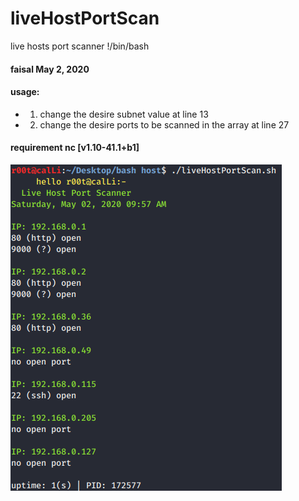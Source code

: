 # liveHostPortScan
live hosts port scanner
!/bin/bash

#### faisal May 2, 2020
#### usage: 
- 1. change the desire subnet value at line 13
- 2. change the desire ports to be scanned in the array at line 27
#### requirement nc [v1.10-41.1+b1]

![Output](https://raw.githubusercontent.com/faisalfs10x/liveHostPortScan/master/live.png)
